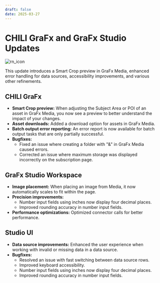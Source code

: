 ```yaml
---
draft: false
date: 2025-03-27
---
```


# CHILI GraFx and GraFx Studio Updates  

![rn_icon](/assets/icon-CHILI-GraFx.svg)  

This update introduces a Smart Crop preview in GraFx Media, enhanced error handling for data sources, accessibility improvements, and various other refinements.  

<!-- more -->  

## CHILI GraFx  

- **Smart Crop preview:** When adjusting the Subject Area or POI of an asset in GraFx Media, you now see a preview to better understand the impact of your changes.  
- **Asset downloads:** Added a download option for assets in GraFx Media.  
- **Batch output error reporting:** An error report is now available for batch output tasks that are only partially successful.  
- **Bugfixes:**  
  * Fixed an issue where creating a folder with "&" in GraFx Media caused errors.  
  * Corrected an issue where maximum storage was displayed incorrectly on the subscription page.  

## GraFx Studio Workspace  

- **Image placement:** When placing an image from Media, it now automatically scales to fit within the page.  
- **Precision improvements:**  
  * Number input fields using inches now display four decimal places.  
  * Improved rounding accuracy in number input fields.  
- **Performance optimizations:** Optimized connector calls for better performance.  

## Studio UI  

- **Data source improvements:** Enhanced the user experience when working with invalid or missing data in a data source.  
- **Bugfixes:**  
  * Resolved an issue with fast switching between data source rows.  
  * Improved keyboard accessibility.  
  * Number input fields using inches now display four decimal places.  
  * Improved rounding accuracy in number input fields.  
